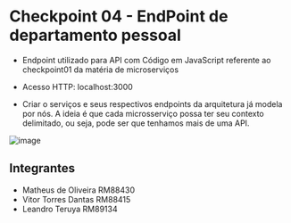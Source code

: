 # Checkpoint 04 - EndPoint de departamento pessoal

- Endpoint utilizado para API com Código em JavaScript referente ao checkpoint01 da matéria de microserviços

- Acesso HTTP: localhost:3000

- Criar o serviços e seus respectivos endpoints da arquitetura já
modela por nós. A ideia é que cada microsserviço possa ter seu
contexto delimitado, ou seja, pode ser que tenhamos mais de
uma API.

![image](https://github.com/vtorresdantas/CK04-MICRO/assets/62342894/9d3def71-ad08-4a94-a941-55fc51c873c5)

## Integrantes

- Matheus de Oliveira RM88430
- Vitor Torres Dantas RM88415
- Leandro Teruya RM89134




